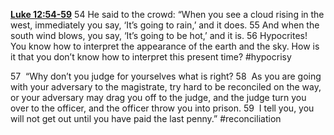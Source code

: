 **[Luke 12:54-59](http://www.blueletterbible.org/search/preSearch.cfm?Criteria=Luke+12.54-59&t=NIV)**
54 He said to the crowd: “When you see a cloud rising in the west, immediately you say, ‘It’s going to rain,’ and it does. 55 And when the south wind blows, you say, ‘It’s going to be hot,’ and it is. 56 Hypocrites! You know how to interpret the appearance of the earth and the sky. How is it that you don’t know how to interpret this present time? #hypocrisy 

57  “Why don’t you judge for yourselves what is right? 58  As you are going with your adversary to the magistrate, try hard to be reconciled on the way, or your adversary may drag you off to the judge, and the judge turn you over to the officer, and the officer throw you into prison. 59  I tell you, you will not get out until you have paid the last penny.” #reconciliation 